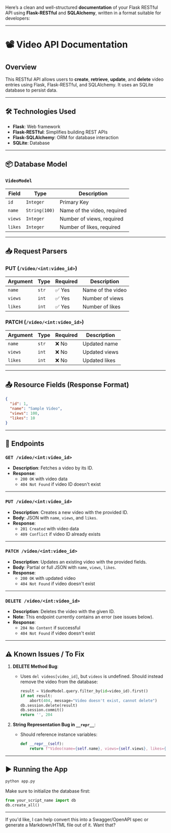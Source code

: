 Here’s a clean and well-structured **documentation** of your Flask RESTful API using **Flask-RESTful** and **SQLAlchemy**, written in a format suitable for developers:

---

# 📽️ Video API Documentation

## Overview

This RESTful API allows users to **create**, **retrieve**, **update**, and **delete** video entries using Flask, Flask-RESTful, and SQLAlchemy. It uses an SQLite database to persist data.

---

## 🛠️ Technologies Used

- **Flask**: Web framework
- **Flask-RESTful**: Simplifies building REST APIs
- **Flask-SQLAlchemy**: ORM for database interaction
- **SQLite**: Database

---

## 📦 Database Model

### `VideoModel`

| Field | Type | Description |
|-------|------|-------------|
| `id` | `Integer` | Primary Key |
| `name` | `String(100)` | Name of the video, required |
| `views` | `Integer` | Number of views, required |
| `likes` | `Integer` | Number of likes, required |

---

## 📥 Request Parsers

### PUT (`/video/<int:video_id>`)

| Argument | Type | Required | Description |
|----------|------|----------|-------------|
| `name`   | `str` | ✅ Yes | Name of the video |
| `views`  | `int` | ✅ Yes | Number of views |
| `likes`  | `int` | ✅ Yes | Number of likes |

### PATCH (`/video/<int:video_id>`)

| Argument | Type | Required | Description |
|----------|------|----------|-------------|
| `name`   | `str` | ❌ No | Updated name |
| `views`  | `int` | ❌ No | Updated views |
| `likes`  | `int` | ❌ No | Updated likes |

---

## 📤 Resource Fields (Response Format)

```json
{
  "id": 1,
  "name": "Sample Video",
  "views": 100,
  "likes": 10
}
```

---

## 🚀 Endpoints

### `GET /video/<int:video_id>`

- **Description**: Fetches a video by its ID.
- **Response**:
  - `200 OK` with video data
  - `404 Not Found` if video ID doesn't exist

---

### `PUT /video/<int:video_id>`

- **Description**: Creates a new video with the provided ID.
- **Body**: JSON with `name`, `views`, and `likes`.
- **Response**:
  - `201 Created` with video data
  - `409 Conflict` if video ID already exists

---

### `PATCH /video/<int:video_id>`

- **Description**: Updates an existing video with the provided fields.
- **Body**: Partial or full JSON with `name`, `views`, `likes`.
- **Response**:
  - `200 OK` with updated video
  - `404 Not Found` if video doesn't exist

---

### `DELETE /video/<int:video_id>`

- **Description**: Deletes the video with the given ID.
- **Note**: This endpoint currently contains an error (see issues below).
- **Response**:
  - `204 No Content` if successful
  - `404 Not Found` if video doesn't exist

---

## ⚠️ Known Issues / To Fix

1. **DELETE Method Bug**:
   - Uses `del videos[video_id]`, but `videos` is undefined. Should instead remove the video from the database:
     ```python
     result = VideoModel.query.filter_by(id=video_id).first()
     if not result:
         abort(404, message="Video doesn't exist, cannot delete")
     db.session.delete(result)
     db.session.commit()
     return '', 204
     ```

2. **String Representation Bug in `__repr__`**:
   - Should reference instance variables:
     ```python
     def __repr__(self):
         return f"Video(name={self.name}, views={self.views}, likes={self.likes})"
     ```

---

## ▶️ Running the App

```bash
python app.py
```

Make sure to initialize the database first:

```python
from your_script_name import db
db.create_all()
```

---

If you'd like, I can help convert this into a Swagger/OpenAPI spec or generate a Markdown/HTML file out of it. Want that?
